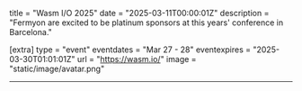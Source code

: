title = "Wasm I/O 2025"
date = "2025-03-11T00:00:01Z"
description = "Fermyon are excited to be platinum sponsors at this years' conference in Barcelona."

[extra]
type = "event"
eventdates = "Mar 27 - 28"
eventexpires = "2025-03-30T01:01:01Z"
url = "https://wasm.io/"
image = "static/image/avatar.png"

---
